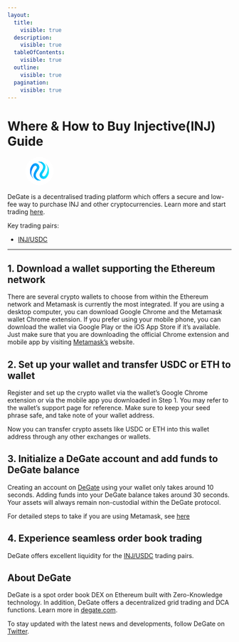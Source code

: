 ```yaml
---
layout:
  title:
    visible: true
  description:
    visible: true
  tableOfContents:
    visible: true
  outline:
    visible: true
  pagination:
    visible: true
---
```


# Where & How to Buy Injective(INJ) Guide

<figure><img src="../.gitbook/assets/inj_0xe28b3b32b6c345a34ff64674606124dd5aceca30.png" alt="INJ" width="64" style="border-radius: 50%;"><figcaption></figcaption></figure>

DeGate is a decentralised trading platform which offers a secure and low-fee way to purchase INJ and other cryptocurrencies. Learn more and start trading [here](https://app.degate.com/trade/USDC/0xe28b3b32b6c345a34ff64674606124dd5aceca30?utm_source=howtobuy).&#x20;

Key trading pairs:

* [INJ/USDC](https://app.degate.com/trade/USDC/0xe28b3b32b6c345a34ff64674606124dd5aceca30?utm_source=howtobuy)

***

## 1. Download a wallet supporting the Ethereum network

There are several crypto wallets to choose from within the Ethereum network and Metamask is currently the most integrated. If you are using a desktop computer, you can download Google Chrome and the Metamask wallet Chrome extension. If you prefer using your mobile phone, you can download the wallet via Google Play or the iOS App Store if it’s available. Just make sure that you are downloading the official Chrome extension and mobile app by visiting [Metamask’s](https://metamask.io/) website.

## 2. Set up your wallet and transfer USDC or ETH to wallet

Register and set up the crypto wallet via the wallet’s Google Chrome extension or via the mobile app you downloaded in Step 1. You may refer to the wallet’s support page for reference. Make sure to keep your seed phrase safe, and take note of your wallet address.&#x20;

Now you can transfer crypto assets like USDC or ETH into this wallet address through any other exchanges or wallets.

## 3. Initialize a DeGate account and add funds to DeGate balance

Creating an account on [DeGate](https://app.degate.com/?utm_source=INJ_howtobuy) using your wallet only takes around 10 seconds. Adding funds into your DeGate balance takes around 30 seconds. Your assets will always remain non-custodial within the DeGate protocol.

For detailed steps to take if you are using Metamask, see [here](https://docs.degate.com/v/product_en/main-features/wallet-connectivity/metamask)

## 4. Experience seamless order book trading

DeGate offers excellent liquidity for the [INJ/USDC](https://app.degate.com/trade/USDC/0xe28b3b32b6c345a34ff64674606124dd5aceca30?utm_source=howtobuy) trading pairs.&#x20;

## About DeGate

DeGate is a spot order book DEX on Ethereum built with Zero-Knowledge technology. In addition, DeGate offers a decentralized grid trading and DCA functions.  Learn more in [degate.com](https://degate.com/?utm_source=INJ_howtobuy).

To stay updated with the latest news and developments, follow DeGate on [Twitter](https://twitter.com/degatedex).
